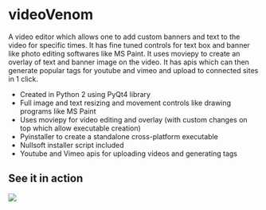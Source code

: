 # videoVenom
A video editor which allows one to add custom banners and text to the video for specific times. It has fine tuned controls for text box and banner like photo editing softwares like MS Paint. It uses moviepy to create an overlay of text and banner image on the video. It has apis which can then generate popular tags for youtube and vimeo and upload to connected sites in 1 click.
   
* Created in Python 2 using PyQt4 library
* Full image and text resizing and movement controls like drawing programs like MS Paint
* Uses moviepy for video editing and overlay (with custom changes on top which allow executable creation)
* Pyinstaller to create a standalone cross-platform executable
* Nullsoft installer script included
* Youtube and Vimeo apis for uploading videos and generating tags

## See it in action 
[![](http://img.youtube.com/vi/_ibnl4Jt9RQ/0.jpg)](http://www.youtube.com/watch?v=_ibnl4Jt9RQ "Video Venom 0.2")
